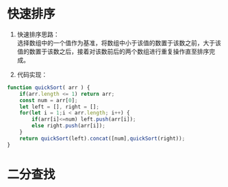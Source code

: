 # 快速排序
1. 快速排序思路：  
选择数组中的一个值作为基准，将数组中小于该值的数置于该数之前，大于该值的数置于该数之后，接着对该数前后的两个数组进行重复操作直至排序完成。

2. 代码实现：
```js
function quickSort( arr ) {
    if(arr.length <= 1) return arr;
    const num = arr[0];
    let left = [], right = [];
    for(let i = 1;i < arr.length; i++) {
        if(arr[i]<=num) left.push(arr[i]);
        else right.push(arr[i]);
    }
    return quickSort(left).concat([num],quickSort(right));
}
```

# 二分查找